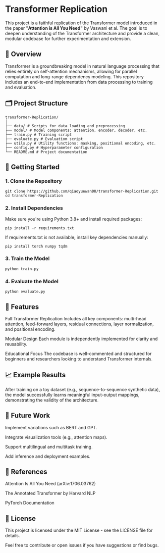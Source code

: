 # Transformer Replication

This project is a faithful replication of the Transformer model introduced in the paper **"Attention is All You Need"** by Vaswani et al. The goal is to deepen understanding of the Transformer architecture and provide a clean, modular codebase for further experimentation and extension.

## 📖 Overview

Transformer is a groundbreaking model in natural language processing that relies entirely on self-attention mechanisms, allowing for parallel computation and long-range dependency modeling. This repository includes an end-to-end implementation from data processing to training and evaluation.

## 🗂️ Project Structure
```
transformer-Replication/
│
├── data/ # Scripts for data loading and preprocessing
├── model/ # Model components: attention, encoder, decoder, etc.
├── train.py # Training script
├── evaluate.py # Evaluation script
├── utils.py # Utility functions: masking, positional encoding, etc.
├── config.py # Hyperparameter configuration
└── README.md # Project documentation
```
## 🚀 Getting Started

### 1. Clone the Repository
```
git clone https://github.com/qiaoyuewan00/transformer-Replication.git
cd transformer-Replication
```
### 2. Install Dependencies
Make sure you're using Python 3.8+ and install required packages:
```
pip install -r requirements.txt
```
If requirements.txt is not available, install key dependencies manually:
```
pip install torch numpy tqdm
```
### 3. Train the Model
```
python train.py
```
### 4. Evaluate the Model
```
python evaluate.py
```
## 🧠 Features
Full Transformer Replication
Includes all key components: multi-head attention, feed-forward layers, residual connections, layer normalization, and positional encoding.

Modular Design
Each module is independently implemented for clarity and reusability.

Educational Focus
The codebase is well-commented and structured for beginners and researchers looking to understand Transformer internals.

## 📈 Example Results
After training on a toy dataset (e.g., sequence-to-sequence synthetic data), the model successfully learns meaningful input-output mappings, demonstrating the validity of the architecture.

## 🔭 Future Work
Implement variations such as BERT and GPT.

Integrate visualization tools (e.g., attention maps).

Support multilingual and multitask training.

Add inference and deployment examples.

## 📝 References
Attention Is All You Need (arXiv:1706.03762)

The Annotated Transformer by Harvard NLP

PyTorch Documentation

## 📄 License
This project is licensed under the MIT License - see the LICENSE file for details.

Feel free to contribute or open issues if you have suggestions or find bugs.
